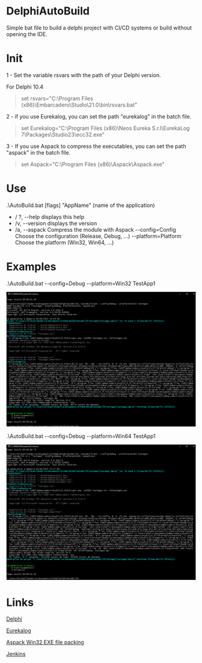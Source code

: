 # DelphiAutoBuild
Simple bat file to build a delphi project with CI/CD systems or build without opening the IDE.

# Init 

1 - Set the variable rsvars with the path of your Delphi version.
   
   For Delphi 10.4 
> set rsvars="C:\Program Files (x86)\Embarcadero\Studio\21.0\bin\rsvars.bat"
   
2 - if you use Eurekalog, you can set the path "eurekalog" in the batch file.

> set Eurekalog="C:\Program Files (x86)\Neos Eureka S.r.l\EurekaLog 7\Packages\Studio23\ecc32.exe" 	


3 - If you use Aspack to compress the executables, you can set the path "aspack" in the batch file.

> set Aspack="C:\Program Files (x86)\Aspack\Aspack.exe"
   
# Use 

.\AutoBuild.bat [flags] "AppName" (name of the application)

- / ?, --help displays this help
- /v, --version displays the version
- /a, --aspack Compress the module with Aspack
--config=Config Choose the configuration (Release, Debug, ...)
--platform=Platform Choose the platform (Win32, Win64, ...)


# Examples 

.\AutoBuild.bat --config=Debug --platform=Win32 TestApp1

![this image will not be displayed](img/BuildWin32.png)

.\AutoBuild.bat --config=Debug --platform=Win64 TestApp1

![this image will not be displayed](img/BuildWin64.png)


# Links  

[Delphi](https://www.embarcadero.com/fr/products/delphi/ "Eurekalog home page")

[Eurekalog](https://www.eurekalog.com/ "Eurekalog home page")

[Aspack Win32 EXE file packing](http://www.aspack.com/aspack.html/ "Aspack Home Page")

[Jenkins](https://www.jenkins.io/ "Jenkins Home Page")

